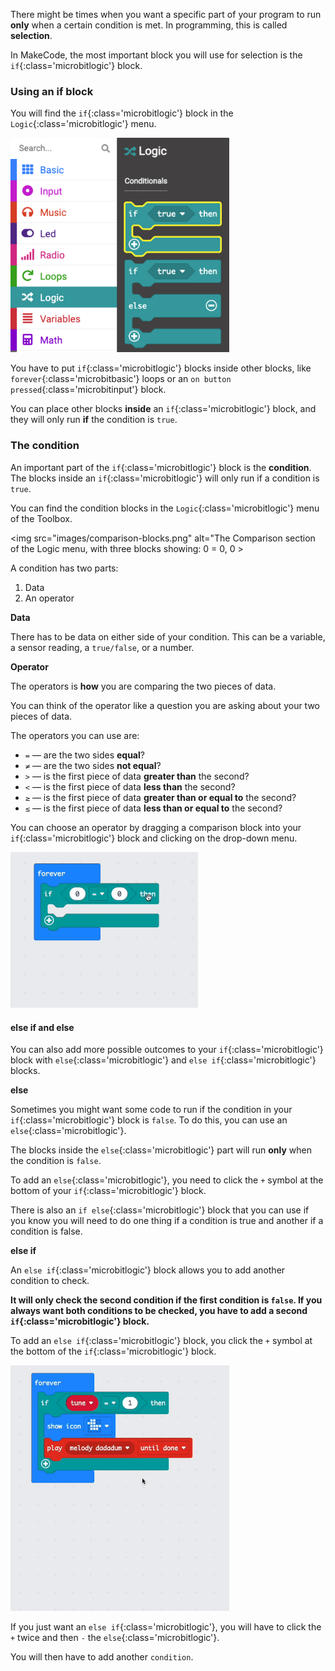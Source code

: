 There might be times when you want a specific part of your program to run **only** when a certain condition is met. In programming, this is called **selection**.

In MakeCode, the most important block you will use for selection is the `if`{:class='microbitlogic'} block.

### Using an if block

You will find the `if`{:class='microbitlogic'} block in the `Logic`{:class='microbitlogic'} menu.

<img src="images/if-block-location.png" alt="The Logic menu with the `if` block highlighted." width="350"/>

You have to put `if`{:class='microbitlogic'} blocks inside other blocks, like `forever`{:class='microbitbasic'} loops or an `on button pressed`{:class='microbitinput'} block.

You can place other blocks **inside** an `if`{:class='microbitlogic'} block, and they will only run **if** the condition is `true`.

### The condition

An important part of the `if`{:class='microbitlogic'} block is the **condition**. The blocks inside an `if`{:class='microbitlogic'} will only run if a condition is `true`.

You can find the condition blocks in the `Logic`{:class='microbitlogic'} menu of the Toolbox.

<img src="images/comparison-blocks.png" alt="The Comparison section of the Logic menu, with three blocks showing: 0 = 0, 0 >

A condition has two parts:

1. Data
2. An operator

**Data**

There has to be data on either side of your condition. This can be a variable, a sensor reading, a `true/false`, or a number.

**Operator**

The operators is **how** you are comparing the two pieces of data.

You can think of the operator like a question you are asking about your two pieces of data.

The operators you can use are:

- `=` — are the two sides **equal**?
- `≠` — are the two sides **not equal**?
- `>` — is the first piece of data **greater than** the second?
- `<` — is the first piece of data **less than** the second?
- `≥` — is the first piece of data **greater than or equal to** the second?
- `≤` — is the first piece of data **less than or equal to** the second?

You can choose an operator by dragging a comparison block into your `if`{:class='microbitlogic'} block and clicking on the drop-down menu.

<img src="images/changing-operator.gif" alt="A demonstration of using the drop-down menu on a comparison block to change the operator." width="300"/>

#### else if and else

You can also add more possible outcomes to your `if`{:class='microbitlogic'} block with `else`{:class='microbitlogic'} and `else if`{:class='microbitlogic'} blocks.

**else**

Sometimes you might want some code to run if the condition in your `if`{:class='microbitlogic'} block is `false`. To do this, you can use an `else`{:class='microbitlogic'}.

The blocks inside the `else`{:class='microbitlogic'} part will run **only** when the condition is `false`.

To add an `else`{:class='microbitlogic'}, you need to click the `+` symbol at the bottom of your `if`{:class='microbitlogic'} block.

There is also an `if else`{:class='microbitlogic'} block that you can use if you know you will need to do one thing if a condition is true and another if a condition is false.

**else if**

An `else if`{:class='microbitlogic'} block allows you to add another condition to check.

**It will only check the second condition if the first condition is `false`. If you always want both conditions to be checked, you have to add a second `if`{:class='microbitlogic'} block.**

To add an `else if`{:class='microbitlogic'} block, you click the `+` symbol at the bottom of the `if`{:class='microbitlogic'} block.

<img src="images/elseif-blocks.gif" alt="An animation showing the + symbol being used to add three 'else if' sections. Finally, the 'else' is removed from the end by clicking the '-' symbol next to it." width="350"/>

If you just want an `else if`{:class='microbitlogic'}, you will have to click the `+` twice and then `-` the `else`{:class='microbitlogic'}.

You will then have to add another `condition`.
